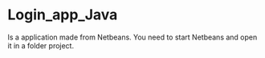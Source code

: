 # Login_app_Java
Is a application made from Netbeans. You need to start Netbeans and open it in a folder project.
